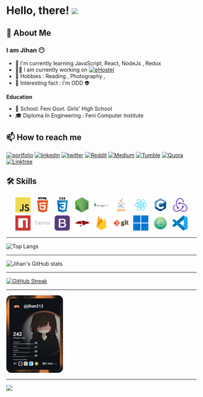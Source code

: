 
# Hello, there! <img src="https://raw.githubusercontent.com/MartinHeinz/MartinHeinz/master/wave.gif" width="30px">

## 🚀 About Me

### I am Jihan :no_mouth:  
  
- 🧠 I'm currently learning JavaScript, React, NodeJs , Redux
- :woman_technologist: I am currently working on [![eHostel](https://img.shields.io/badge/eHostel-000?style=for-the-badge)](https://github.com/jihan212/ehostel)
- :maple_leaf: Hobbies : Reading , Photography , 
- :ghost: Interesting fact : I'm ODD :alien:

**Education**
- :school_satchel: School: Feni Govt. Girls' High School
- :mortar_board: Diploma In Engineering : Feni Computer Institute 

## 📫 How to reach me

[![portfolio](https://img.shields.io/badge/my_portfolio-000?style=for-the-badge&logo=ko-fi&logoColor=white)](https://portfolio-3305c.web.app/)
[![linkedin](https://img.shields.io/badge/linkedin-0A66C2?style=for-the-badge&logo=linkedin&logoColor=white)](https://www.linkedin.com/in/jihan-binte-jashim/)
[![twitter](https://img.shields.io/badge/twitter-1DA1F2?style=for-the-badge&logo=twitter&logoColor=white)](https://twitter.com/Jihan_Jashim/)
[![Reddit](https://img.shields.io/badge/reddit-F84600?style=for-the-badge&logo=reddit&logoColor=white)](https://www.reddit.com/user/ascetica212/)
[![Medium](https://img.shields.io/badge/medium-000?style=for-the-badge&logo=medium&logoColor=white)](https://zihanjashim2121.medium.com/)
[![Tumble](https://img.shields.io/badge/tumblr-314358?style=for-the-badge&logo=tumblr&logoColor=white)](https://ascetica212.tumblr.com/)
[![Quora](https://img.shields.io/badge/quora-B92B27?style=for-the-badge&logo=quora&logoColor=white)](https://www.quora.com/profile/Jihan-Binte-Jashim/)
[![Linktree](https://img.shields.io/badge/linktree-38BE7B?style=for-the-badge&logo=linktree&logoColor=white)](https://linktr.ee/jihan2121/)

## 🛠 Skills

<p align="center">
<img src="https://raw.githubusercontent.com/github/explore/80688e429a7d4ef2fca1e82350fe8e3517d3494d/topics/javascript/javascript.png" alt="Javascript" height="40" style="vertical-align:top; margin:4px">
<img src="https://raw.githubusercontent.com/github/explore/80688e429a7d4ef2fca1e82350fe8e3517d3494d/topics/html/html.png" alt="html" height="40" style="vertical-align:top; margin:4px">
<img src="https://raw.githubusercontent.com/github/explore/80688e429a7d4ef2fca1e82350fe8e3517d3494d/topics/css/css.png" alt="css" height="40" style="vertical-align:top; margin:4px">
<img src="https://raw.githubusercontent.com/github/explore/80688e429a7d4ef2fca1e82350fe8e3517d3494d/topics/nodejs/nodejs.png" alt="nodejs" height="40" style="vertical-align:top; margin:4px">
<img src="https://raw.githubusercontent.com/github/explore/80688e429a7d4ef2fca1e82350fe8e3517d3494d/topics/mongodb/mongodb.png" alt="mongodb" height="40" style="vertical-align:top; margin:4px">
<img src="https://raw.githubusercontent.com/github/explore/80688e429a7d4ef2fca1e82350fe8e3517d3494d/topics/java/java.png" alt="java" height="40" style="vertical-align:top; margin:4px">
<img src="https://raw.githubusercontent.com/github/explore/80688e429a7d4ef2fca1e82350fe8e3517d3494d/topics/react/react.png" alt="react" height="40" style="vertical-align:top; margin:4px">
<img src="https://raw.githubusercontent.com/github/explore/80688e429a7d4ef2fca1e82350fe8e3517d3494d/topics/c/c.png" alt="c" height="40" style="vertical-align:top; margin:4px">
<img src="https://raw.githubusercontent.com/github/explore/80688e429a7d4ef2fca1e82350fe8e3517d3494d/topics/redux/redux.png" alt="redux" height="40" style="vertical-align:top; margin:4px">
<img src="https://raw.githubusercontent.com/github/explore/80688e429a7d4ef2fca1e82350fe8e3517d3494d/topics/npm/npm.png" alt="npm" height="40" style="vertical-align:top; margin:4px">
<img src="https://raw.githubusercontent.com/github/explore/80688e429a7d4ef2fca1e82350fe8e3517d3494d/topics/express/express.png" alt="express" height="40" style="vertical-align:top; margin:4px">
<img src="https://raw.githubusercontent.com/github/explore/80688e429a7d4ef2fca1e82350fe8e3517d3494d/topics/bootstrap/bootstrap.png" alt="bootstrap" height="40" style="vertical-align:top; margin:4px">
<img src="https://raw.githubusercontent.com/github/explore/80688e429a7d4ef2fca1e82350fe8e3517d3494d/topics/mongoose/mongoose.png" alt="mongoose" height="40" style="vertical-align:top; margin:4px">
<img src="https://raw.githubusercontent.com/github/explore/80688e429a7d4ef2fca1e82350fe8e3517d3494d/topics/firebase/firebase.png" alt="firebase" height="40" style="vertical-align:top; margin:4px">
<img src="https://raw.githubusercontent.com/github/explore/80688e429a7d4ef2fca1e82350fe8e3517d3494d/topics/git/git.png" alt="git" height="40" style="vertical-align:top; margin:4px">
<img src="https://raw.githubusercontent.com/github/explore/80688e429a7d4ef2fca1e82350fe8e3517d3494d/topics/windows/windows.png" alt="windows" height="40" style="vertical-align:top; margin:4px">
<img src="https://raw.githubusercontent.com/github/explore/80688e429a7d4ef2fca1e82350fe8e3517d3494d/topics/atom/atom.png" alt="atom" height="40" style="vertical-align:top; margin:4px">
<img src="https://raw.githubusercontent.com/github/explore/80688e429a7d4ef2fca1e82350fe8e3517d3494d/topics/visual-studio-code/visual-studio-code.png" alt="VS Code" height="40" style="vertical-align:top; margin:4px">
<!-- <img src="https://raw.githubusercontent.com/github/explore/80688e429a7d4ef2fca1e82350fe8e3517d3494d/topics/canva/canva.png" alt="canva" height="40" style="vertical-align:top; margin:4px"> -->
</p>

---

![Top Langs](https://github-readme-stats.vercel.app/api/top-langs/?username=jihan212&theme=nord )

---

![Jihan's GitHub stats](https://github-readme-stats.vercel.app/api?username=jihan212&count_private=true&show_icons=true&theme=nord )

---

[![GitHub Streak](https://github-readme-streak-stats.herokuapp.com/?user=jihan212&theme=dark)](https://git.io/streak-stats)

---

<a href="https://app.daily.dev/jihan212"><img src="https://github.com/jihan212/jihan212/blob/main/devcard.svg" width="150" alt="Jihan's Dev Card"/></a>

---

![](https://komarev.com/ghpvc/?username=jihan212&color=orange&style=plastic)
